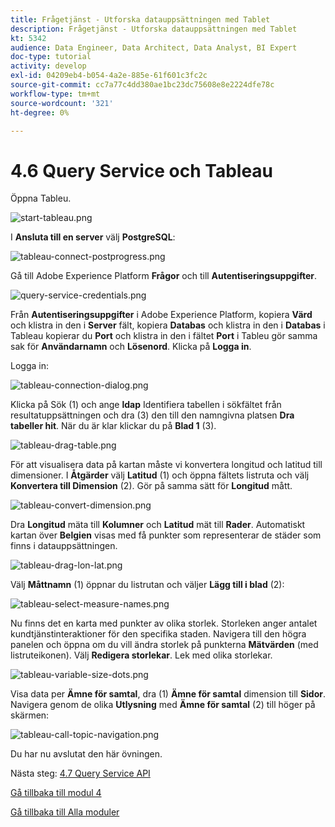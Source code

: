 ```yaml
---
title: Frågetjänst - Utforska datauppsättningen med Tablet
description: Frågetjänst - Utforska datauppsättningen med Tablet
kt: 5342
audience: Data Engineer, Data Architect, Data Analyst, BI Expert
doc-type: tutorial
activity: develop
exl-id: 04209eb4-b054-4a2e-885e-61f601c3fc2c
source-git-commit: cc7a77c4dd380ae1bc23dc75608e8e2224dfe78c
workflow-type: tm+mt
source-wordcount: '321'
ht-degree: 0%

---
```


# 4.6 Query Service och Tableau

Öppna Tableu.

![start-tableau.png](./images/start-tableau.png)

I **Ansluta till en server** välj **PostgreSQL**:

![tableau-connect-postprogress.png](./images/tableau-connect-postgress.png)

Gå till Adobe Experience Platform **Frågor** och till **Autentiseringsuppgifter**.

![query-service-credentials.png](./images/query-service-credentials.png)

Från **Autentiseringsuppgifter** i Adobe Experience Platform, kopiera **Värd** och klistra in den i **Server** fält, kopiera **Databas** och klistra in den i **Databas** i Tableau kopierar du **Port** och klistra in den i fältet **Port** i Tableu gör samma sak för **Användarnamn** och **Lösenord**. Klicka på **Logga in**.

Logga in:

![tableau-connection-dialog.png](./images/tableau-connection-dialog.png)

Klicka på Sök (1) och ange **ldap** Identifiera tabellen i sökfältet från resultatuppsättningen och dra (3) den till den namngivna platsen **Dra tabeller hit**. När du är klar klickar du på **Blad 1** (3).

![tableau-drag-table.png](./images/tableau-drag-table.png)

För att visualisera data på kartan måste vi konvertera longitud och latitud till dimensioner. I **Åtgärder** välj **Latitud** (1) och öppna fältets listruta och välj **Konvertera till Dimension** (2). Gör på samma sätt för **Longitud** mått.

![tableau-convert-dimension.png](./images/tableau-convert-dimension.png)

Dra **Longitud** mäta till **Kolumner** och **Latitud** mät till **Rader**. Automatiskt kartan över **Belgien** visas med få punkter som representerar de städer som finns i datauppsättningen.

![tableau-drag-lon-lat.png](./images/tableau-drag-lon-lat.png)

Välj **Måttnamn** (1) öppnar du listrutan och väljer **Lägg till i blad** (2):

![tableau-select-measure-names.png](./images/tableau-select-measure-names.png)

Nu finns det en karta med punkter av olika storlek. Storleken anger antalet kundtjänstinteraktioner för den specifika staden. Navigera till den högra panelen och öppna om du vill ändra storlek på punkterna **Mätvärden** (med listruteikonen). Välj **Redigera storlekar**. Lek med olika storlekar.

![tableau-variable-size-dots.png](./images/tableau-vary-size-dots.png)

Visa data per **Ämne för samtal**, dra (1) **Ämne för samtal** dimension till **Sidor**. Navigera genom de olika **Utlysning** med **Ämne för samtal** (2) till höger på skärmen:

![tableau-call-topic-navigation.png](./images/tableau-call-topic-navigation.png)

Du har nu avslutat den här övningen.

Nästa steg: [4.7 Query Service API](./ex7.md)

[Gå tillbaka till modul 4](./query-service.md)

[Gå tillbaka till Alla moduler](../../overview.md)

